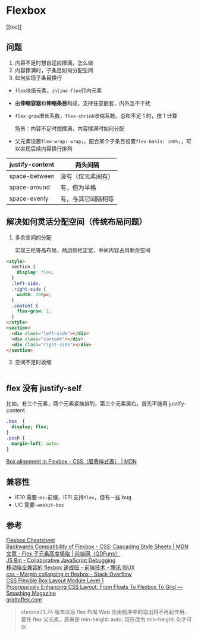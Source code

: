 # Flexbox

[[toc]]

## 问题

1. 内容不足时想自适应撑满，怎么做
2. 内容撑满时，子条目如何分配空间
3. 如何实现子条目换行

- `flex`块级元素，`inline-flex`行内元素
- 由**伸缩容器**和**伸缩条目**构成，支持任意嵌套，内外互不干扰
- `flex-grow`增长系数，`flex-shrink`收缩系数。总和不足 1 时，按 1 计算

  场景：内容不足时想撑满，内容撑满时如何分配

- 父元素设置`flex-wrap: wrap;`，配合某个子条目设置`flex-basis: 100%;`，可以实现后续内容换行排列

| justify-content | 两头间隔           |
| --------------- | ------------------ |
| space-between   | 没有（仅元素间有） |
| space-around    | 有，但为半格       |
| space-evenly    | 有，与其它间隔相等 |

## 解决如何灵活分配空间（传统布局问题）

1. 多余空间的分配

   实现三栏等高布局，两边侧栏定宽，中间内容占用剩余空间

```html
<style>
  section {
    display: flex;
  }
  .left-side,
  .right-side {
    width: 200px;
  }
  .content {
    flex-grow: 1;
  }
</style>
<section>
  <div class="left-side"></div>
  <div class="content"></div>
  <div class="right-side"></div>
</section>
```

2. 空间不足时收缩

```

```

## flex 没有 justify-self

比如，有三个元素，两个元素紧挨排列，第三个元素居右。首先不能用 justify-content

```css
.box  {
  display; flex;
}
.push {
  margin-left: auto;
}
```

[Box alignment in Flexbox - CSS（层叠样式表） | MDN](https://developer.mozilla.org/zh-CN/docs/Web/CSS/CSS_Box_Alignment/Box_Alignment_in_Flexbox)

## 兼容性

- IE10 需要`-ms-`前缀，IE11 支持`flex`，但有一些 bug
- UC 需要`-webkit-box`

## 参考

[Flexbox Cheatsheet](http://yoksel.github.io/flex-cheatsheet/)  
[Backwards Compatibility of Flexbox - CSS: Cascading Style Sheets | MDN](https://developer.mozilla.org/en-US/docs/Web/CSS/CSS_Flexible_Box_Layout/Backwards_Compatibility_of_Flexbox#Status_in_browsers)  
[文章 - Flex 子元素高度塌陷 | 前端网（QDFuns）](https://www.qdfuns.com/article/25669/87bd5567ba0af95f5ad0064bf36b7139.html)  
[JS Bin - Collaborative JavaScript Debugging](http://jsbin.com/mesivil/edit?html,css,output)  
[移动端全兼容的 flexbox 速成班 - 前端技术 - 腾讯 ISUX](https://isux.tencent.com/flexbox.html)  
[css - Margin collapsing in flexbox - Stack Overflow](https://stackoverflow.com/a/43882888/5657916)  
[CSS Flexible Box Layout Module Level 1](https://www.w3.org/TR/css-flexbox-1/#flex-containers)  
[Progressively Enhancing CSS Layout: From Floats To Flexbox To Grid — Smashing Magazine](https://www.smashingmagazine.com/2017/07/enhancing-css-layout-floats-flexbox-grid/)  
[gridtoflex.com](https://www.gridtoflex.com/)

> chrome73,74 版本以后 flex 布局 Web 应用程序中的溢出将不再起作用，要在 flex 父元素，原来是 min-height: auto; 现在改为 min-height: 0;才可以

